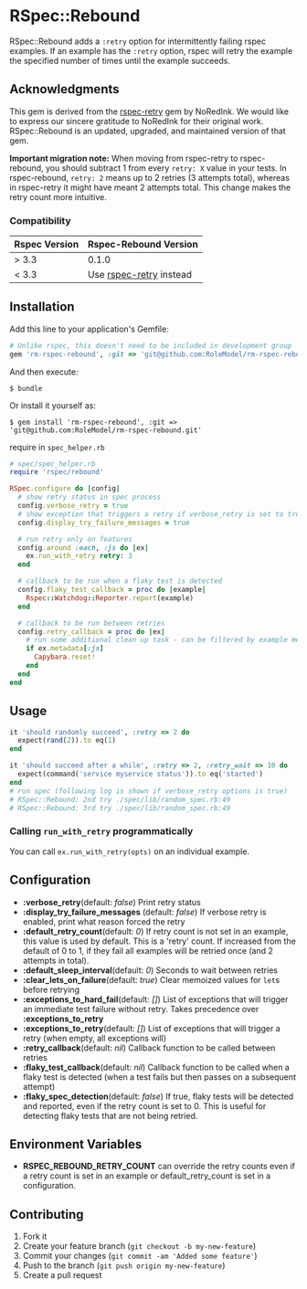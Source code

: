 # RSpec::Rebound

RSpec::Rebound adds a ``:retry`` option for intermittently failing rspec examples.
If an example has the ``:retry`` option, rspec will retry the example the
specified number of times until the example succeeds.

## Acknowledgments

This gem is derived from the [rspec-retry](https://github.com/NoRedInk/rspec-retry) gem by NoRedInk. We would like to express our sincere gratitude to NoRedInk for their original work. RSpec::Rebound is an updated, upgraded, and maintained version of that gem.

**Important migration note:** When moving from rspec-retry to rspec-rebound, you should subtract 1 from every `retry: X` value in your tests. In rspec-rebound, `retry: 2` means up to 2 retries (3 attempts total), whereas in rspec-retry it might have meant 2 attempts total. This change makes the retry count more intuitive.

### Compatibility

| Rspec Version | Rspec-Rebound Version |
|---------------|------------------------|
| > 3.3         | 0.1.0                  |
| < 3.3         | Use [rspec-retry](https://github.com/NoRedInk/rspec-retry) instead |


## Installation

Add this line to your application's Gemfile:

```ruby
# Unlike rspec, this doesn't need to be included in development group
gem 'rm-rspec-rebound', :git => 'git@github.com:RoleModel/rm-rspec-rebound.git'
```

And then execute:

    $ bundle

Or install it yourself as:

    $ gem install 'rm-rspec-rebound', :git => 'git@github.com:RoleModel/rm-rspec-rebound.git'

require in ``spec_helper.rb``

```ruby
# spec/spec_helper.rb
require 'rspec/rebound'

RSpec.configure do |config|
  # show retry status in spec process
  config.verbose_retry = true
  # show exception that triggers a retry if verbose_retry is set to true
  config.display_try_failure_messages = true

  # run retry only on features
  config.around :each, :js do |ex|
    ex.run_with_retry retry: 3
  end

  # callback to be run when a flaky test is detected
  config.flaky_test_callback = proc do |example|
    Rspec::Watchdog::Reporter.report(example)
  end

  # callback to be run between retries
  config.retry_callback = proc do |ex|
    # run some additional clean up task - can be filtered by example metadata
    if ex.metadata[:js]
      Capybara.reset!
    end
  end
end
```

## Usage

```ruby
it 'should randomly succeed', :retry => 2 do
  expect(rand(2)).to eq(1)
end

it 'should succeed after a while', :retry => 2, :retry_wait => 10 do
  expect(command('service myservice status')).to eq('started')
end
# run spec (following log is shown if verbose_retry options is true)
# RSpec::Rebound: 2nd try ./spec/lib/random_spec.rb:49
# RSpec::Rebound: 3rd try ./spec/lib/random_spec.rb:49
```

### Calling `run_with_retry` programmatically

You can call `ex.run_with_retry(opts)` on an individual example.

## Configuration

- __:verbose_retry__(default: *false*) Print retry status
- __:display_try_failure_messages__ (default: *false*) If verbose retry is enabled, print what reason forced the retry
- __:default_retry_count__(default: *0*) If retry count is not set in an example, this value is used by default. This is a 'retry' count. If increased from the default of 0 to 1, if they fail all examples will be retried once (and 2 attempts in total).
- __:default_sleep_interval__(default: *0*) Seconds to wait between retries
- __:clear_lets_on_failure__(default: *true*) Clear memoized values for ``let``s before retrying
- __:exceptions_to_hard_fail__(default: *[]*) List of exceptions that will trigger an immediate test failure without retry. Takes precedence over __:exceptions_to_retry__
- __:exceptions_to_retry__(default: *[]*) List of exceptions that will trigger a retry (when empty, all exceptions will)
- __:retry_callback__(default: *nil*) Callback function to be called between retries
- __:flaky_test_callback__(default: *nil*) Callback function to be called when a flaky test is detected (when a test fails but then passes on a subsequent attempt)
- __:flaky_spec_detection__(default: *false*) If true, flaky tests will be detected and reported, even if the retry count is set to 0. This is useful for detecting flaky tests that are not being retried.

## Environment Variables
- __RSPEC_REBOUND_RETRY_COUNT__ can override the retry counts even if a retry count is set in an example or default_retry_count is set in a configuration.

## Contributing

1. Fork it
2. Create your feature branch (`git checkout -b my-new-feature`)
3. Commit your changes (`git commit -am 'Added some feature'`)
4. Push to the branch (`git push origin my-new-feature`)
5. Create a pull request
